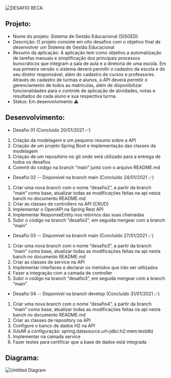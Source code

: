 ![DESAFIO BECA](https://user-images.githubusercontent.com/97994560/150247212-7291741f-09a8-460e-ba9a-9c1e94e55450.png)

## Projeto:
+ Nome do projeto: Sistema de Gestão Educacional (SISGED) 
+ Descrição: O projeto consiste em oito desafios com o objetivo final de desenvolver um Sistema de Gestão Educacional 
+ Resumo da aplicação: A aplicação tem como objetivo a automatização de tarefas manuais e simplificação dos principais processos burocráticos que integram a sala de aula e a diretoria de uma escola. Em sua primeira versão o sistema deverá permitir o cadastro da escola e do seu diretor responsável, além do cadastro de cursos e professores. Através do cadastro de turmas e alunos, a API deverá permitir o gerenciamento de todos as matrículas, além de disponibilizar funcionalidades para o controle de aplicação de atividades, 
notas e resultados de cada aluno e sua respectiva turma.
+ Status: Em desenvolvimento ⚠️

## Desenvolvimento:
+ Desafio 01 (Concluído 20/01/2021 ✅)
1) Criação da modelagem e um pequeno resumo sobre a API
2) Criação de um projeto Spring Boot e implementação das classes da modelagem
3) Criação de um repositório no git onde será utilizado para a entrega de todos os desafios
4) Commit do código na branch “main” junto com o arquivo README.md

+ Desafio 02 -- Disponível na branch main (Concluído 24/01/2021 ✅)
1) Criar uma nova branch com o nome “desafio2”, a partir da branch “main” como base, atualizar todas as modificações feitas na  api nesta banch no documento README.md
2) Criar as classes de controllers na API (CRUD)
3) Implementar o OpenAPI na Spring Rest API
4) Implementar ResponseEntity nos retornos das suas chamadas
5) Subir o código na branch “desafio2”, em seguida mergear com a branch “main”

+ Desafio 03 -- Disponível na branch main (Concluído 27/01/2021 ✅)
1) Criar uma nova branch com o nome “desafio3”, a partir da branch “main” como base, atualizar todas as modificações feitas na  api nesta banch no documento README.md
2) Criar as classes de service na API
4) Implementar interfaces e declarar os metódos que irão ser utilizados
5) Fazer a integração com a camada de controller
6) Subir o código na branch “desafio3”, em seguida mergear com a branch “main”

+ Desafio 04 -- Disponível na branch develop (Concluído 31/01/2021 ✅)
1) Criar uma nova branch com o nome “desafio4”, a partir da branch “main” como base, atualizar todas as modificações feitas na  api nesta banch no documento README.md
2) Criar as classes de repository na API
3) Configure o banco de dados H2 na  API
4) (UsAR a configuração: spring.datasource.url=jdbc:h2:mem:testdb)
5) Implementar na camada service
6) Fazer testes para certificar que a base de dados está integrada


## Diagrama:
![Untitled Diagram](https://user-images.githubusercontent.com/97994560/151408488-1300c44b-4d83-466f-9388-3bf805dd7a99.jpg)

